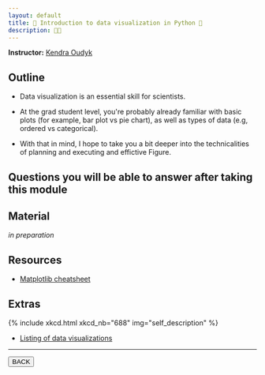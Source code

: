 ```yaml
---
layout: default
title: 👀 Introduction to data visualization in Python 🐍
description: 👀🐍
---
```


**Instructor:** [Kendra Oudyk](https://github.com/koudyk)

## Outline

-   Data visualization is an essential skill for scientists.

-   At the grad student level, you're probably already familiar with basic plots
    (for example, bar plot vs pie chart), as well as types of data (e.g, ordered vs categorical).

-   With that in mind, I hope to take you a bit deeper
    into the technicalities of planning and executing and effictive Figure.

## Questions you will be able to answer after taking this module

<!-- TODO -->

## Material

*in preparation*
## Resources

-   [Matplotlib cheatsheet](https://matplotlib.org/cheatsheets/)

## Extras

{% include xkcd.html xkcd_nb="688" img="self_description" %}

-   [Listing of data visualizations](https://datavizcatalogue.com/)

---

<a href="{{ site.url }}/lectures-materials/latest.html"><button>BACK</button></a>
